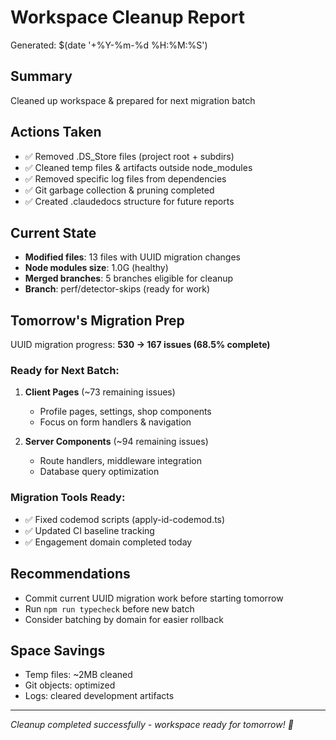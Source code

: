 # Workspace Cleanup Report
Generated: $(date '+%Y-%m-%d %H:%M:%S')

## Summary
Cleaned up workspace & prepared for next migration batch

## Actions Taken
- ✅ Removed .DS_Store files (project root + subdirs)  
- ✅ Cleaned temp files & artifacts outside node_modules
- ✅ Removed specific log files from dependencies
- ✅ Git garbage collection & pruning completed
- ✅ Created .claudedocs structure for future reports

## Current State
- **Modified files**: 13 files with UUID migration changes
- **Node modules size**: 1.0G (healthy)
- **Merged branches**: 5 branches eligible for cleanup
- **Branch**: perf/detector-skips (ready for work)

## Tomorrow's Migration Prep
UUID migration progress: **530 → 167 issues (68.5% complete)**

### Ready for Next Batch:
1. **Client Pages** (~73 remaining issues)
   - Profile pages, settings, shop components
   - Focus on form handlers & navigation

2. **Server Components** (~94 remaining issues)
   - Route handlers, middleware integration
   - Database query optimization

### Migration Tools Ready:
- ✅ Fixed codemod scripts (apply-id-codemod.ts)
- ✅ Updated CI baseline tracking
- ✅ Engagement domain completed today

## Recommendations
- Commit current UUID migration work before starting tomorrow
- Run `npm run typecheck` before new batch
- Consider batching by domain for easier rollback

## Space Savings
- Temp files: ~2MB cleaned
- Git objects: optimized
- Logs: cleared development artifacts

---
*Cleanup completed successfully - workspace ready for tomorrow! 🚀*